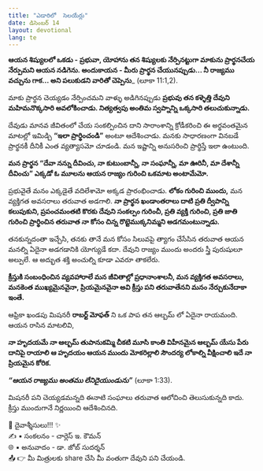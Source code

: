 ```yaml
---
title: "ఎడారిలో  సెలయేర్లు"
date: డిసెంబర్ 14
layout: devotional
lang: te
---
```


**ఆయన శిష్యులలో ఒకడు - ప్రభువా, యోహాను తన శిష్యులకు నేర్పినట్టుగా మాకును ప్రార్థనచేయ నేర్పుమని ఆయన నడిగెను. అందుకాయన - మీరు ప్రార్థన చేయునప్పుడు… నీ రాజ్యము వచ్చును గాక… అని పలుకుడని వారితో చెప్పెను**_ (లూకా 11:1,2). 

మాకు ప్రార్థన చెయ్యడం నేర్పించమని వాళ్ళు అడిగినప్పుడు **ప్రభువు తన కళ్ళెత్తి దేవుని మహిమనొక్కసారి అవలోకించాడు. నిత్యత్వపు అంతిమ స్వప్నాన్ని ఒక్కసారి తలుచుకున్నాడు.**

 దేవుడు మానవ జీవితంలో చేయ సంకల్పించిన దాని సారాంశాన్ని క్రోడీకరించి ఈ అర్థవంతమైన మాటల్లో ఇమిడ్చి **“ఇలా ప్రార్థించండి”** అంటూ ఆదేశించాడు. మనకు సాధారణంగా వినబడే ప్రార్థనకీ దీనికీ ఎంత వ్యత్యాసమో చూడండి. మన ఇష్టాన్ని అనుసరించి ప్రార్థిస్తే ఇలా ఉంటుంది.

**మన ప్రార్థన “దేవా నన్ను దీవించు, నా కుటుంబాన్నీ, నా సంఘాన్నీ, మా ఊరినీ, మా దేశాన్నీ దీవించు” ఎక్కడో ఓ మూలను ఆయన రాజ్యం గురించి ఒకమాట అంటామేమో.**

ప్రభువైతే మనం ఎక్కడైతే వదిలేశామో అక్కడ ప్రారంభించాడు. **లోకం గురించి ముందు,** మన వ్యక్తిగత అవసరాలు తరువాత అడగాలి. 
**నా ప్రార్థన ఖండాంతరాలు దాటి ప్రతి ద్వీపాన్ని కలుపుకుని, ప్రపంచమంతటి కొరకు దేవుని సంకల్పం గురించీ, ప్రతి వ్యక్తి గురించి, ప్రతి జాతి గురించి ప్రార్థించిన తరువాత నా కోసం చిన్న రొట్టెముక్కనిమ్మని అడగమంటున్నాడు.**

తనకున్నదంతా ఇచ్చేసి, తనకు తానే మన కోసం సిలువపై త్యాగం చేసేసిన తరువాత ఆయన మనల్ని ఏదైనా అడగడానికి యోగ్యుడే కదా. దేవుని రాజ్యం ముందు అందరు స్త్రీ పురుషులూ అల్పులే. ఆ అద్భుత శక్తి అంచుల్ని కూడా ఎవరూ తాకలేరు.

 **క్రీస్తుకి సంబంధించిన వ్యవహారాలే మన జీవితాల్లో ప్రధానాంశాలనీ, మన వ్యక్తిగత అవసరాలు, మనకెంత ముఖ్యమైనవైనా, ప్రియమైనవైనా అవి క్రీస్తు పని తరువాతేనని మనం నేర్చుకునేదాకా ఇంతే.**

ఆఫ్రికా ఖండపు మిషనరీ **రాబర్ట్ మోఫత్** ని ఒక పాప తన ఆల్బమ్ లో ఏదైనా రాయమంది. ఆయన రాసిన మాటలివి,

**నా హృదయమే నా ఆల్బమ్ తుపానుకమ్మి చీకటి మూసి కాంతి విహీనమైన ఆల్బమ్ యేసు పేరు దానిపై రాయాలి ఆ హృదయం ఆయన ముందు మోకరిల్లాలి సౌందర్య లోకాల్ని వీక్షించాలి ఇదే నా ప్రియమైన కోరిక.**

***“ఆయన రాజ్యము అంతము లేనిదైయుండును”*** (లూకా 1:33).

మిషనరీ పని చెయ్యడమన్నది ఈనాటి సంఘాలు తరువాత ఆలోచించి తెలుసుకున్నది కాదు. క్రీస్తు ముందుగానే నిర్ణయించి ఆదేశించినది.

<div class="blessing">🙏 <span class="bless-text">దైవాశ్శీసులు!!!</span> ✨</div>

<div class="credit">✍️ <span class="credit-text">▪ సంకలనం - చార్లెస్ ఇ. కౌమన్</span></div>
<div class="credit">🌐 <span class="credit-text">▪ అనువాదం - డా. జోబ్ సుదర్శన్</span></div>


<div class="share">📤 👉 <span class="share-text">మీ మిత్రులకు share చేసి మీ వంతుగా దేవుని పని చేయండి.</span></div>
